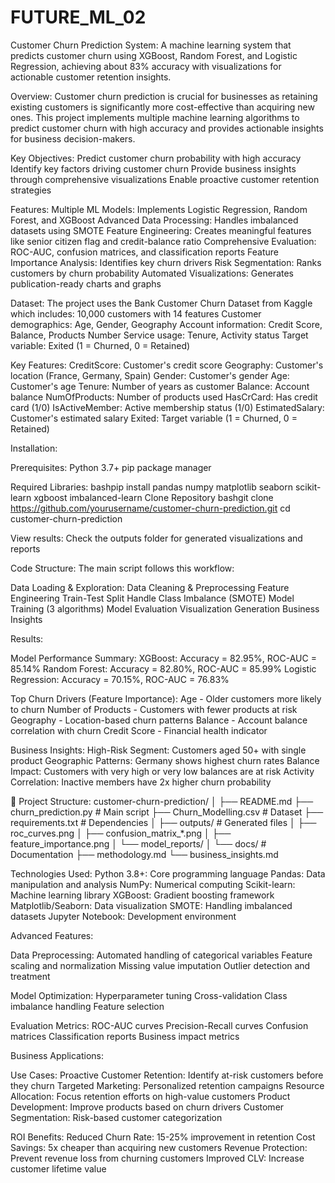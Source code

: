 # FUTURE_ML_02
Customer Churn Prediction System:
A machine learning system that predicts customer churn using XGBoost, Random Forest, and Logistic Regression, achieving about 83% accuracy with visualizations for actionable customer retention insights.

Overview:
Customer churn prediction is crucial for businesses as retaining existing customers is significantly more cost-effective than acquiring new ones. This project implements multiple machine learning algorithms to predict customer churn with high accuracy and provides actionable insights for business decision-makers.

Key Objectives:
Predict customer churn probability with high accuracy
Identify key factors driving customer churn
Provide business insights through comprehensive visualizations
Enable proactive customer retention strategies

Features:
Multiple ML Models: Implements Logistic Regression, Random Forest, and XGBoost
Advanced Data Processing: Handles imbalanced datasets using SMOTE
Feature Engineering: Creates meaningful features like senior citizen flag and credit-balance ratio
Comprehensive Evaluation: ROC-AUC, confusion matrices, and classification reports
Feature Importance Analysis: Identifies key churn drivers
Risk Segmentation: Ranks customers by churn probability
Automated Visualizations: Generates publication-ready charts and graphs

Dataset:
The project uses the Bank Customer Churn Dataset from Kaggle which includes:
10,000 customers with 14 features
Customer demographics: Age, Gender, Geography
Account information: Credit Score, Balance, Products Number
Service usage: Tenure, Activity status
Target variable: Exited (1 = Churned, 0 = Retained)

Key Features:
CreditScore: Customer's credit score
Geography: Customer's location (France, Germany, Spain)
Gender: Customer's gender
Age: Customer's age
Tenure: Number of years as customer
Balance: Account balance
NumOfProducts: Number of products used
HasCrCard: Has credit card (1/0)
IsActiveMember: Active membership status (1/0)
EstimatedSalary: Customer's estimated salary
Exited: Target variable (1 = Churned, 0 = Retained)

Installation:

Prerequisites:
Python 3.7+
pip package manager

Required Libraries:
bashpip install pandas numpy matplotlib seaborn scikit-learn xgboost imbalanced-learn
Clone Repository
bashgit clone https://github.com/yourusername/customer-churn-prediction.git
cd customer-churn-prediction

View results: Check the outputs folder for generated visualizations and reports

Code Structure:
The main script follows this workflow:

Data Loading & Exploration:
Data Cleaning & Preprocessing
Feature Engineering
Train-Test Split
Handle Class Imbalance (SMOTE)
Model Training (3 algorithms)
Model Evaluation
Visualization Generation
Business Insights

Results:

Model Performance Summary:
XGBoost: Accuracy = 82.95%, ROC-AUC = 85.14%
Random Forest: Accuracy = 82.80%, ROC-AUC = 85.99%
Logistic Regression: Accuracy = 70.15%, ROC-AUC = 76.83%

Top Churn Drivers (Feature Importance):
Age - Older customers more likely to churn
Number of Products - Customers with fewer products at risk
Geography - Location-based churn patterns
Balance - Account balance correlation with churn
Credit Score - Financial health indicator

Business Insights:
High-Risk Segment: Customers aged 50+ with single product
Geographic Patterns: Germany shows highest churn rates
Balance Impact: Customers with very high or very low balances are at risk
Activity Correlation: Inactive members have 2x higher churn probability

📁 Project Structure:
customer-churn-prediction/
│
├── README.md
├── churn_prediction.py          # Main script
├── Churn_Modelling.csv         # Dataset
├── requirements.txt            # Dependencies
│
├── outputs/                    # Generated files
│   ├── roc_curves.png
│   ├── confusion_matrix_*.png
│   ├── feature_importance.png
│   └── model_reports/
│
└── docs/                       # Documentation
    ├── methodology.md
    └── business_insights.md

Technologies Used:
Python 3.8+: Core programming language
Pandas: Data manipulation and analysis
NumPy: Numerical computing
Scikit-learn: Machine learning library
XGBoost: Gradient boosting framework
Matplotlib/Seaborn: Data visualization
SMOTE: Handling imbalanced datasets
Jupyter Notebook: Development environment

Advanced Features:

Data Preprocessing:
Automated handling of categorical variables
Feature scaling and normalization
Missing value imputation
Outlier detection and treatment

Model Optimization:
Hyperparameter tuning
Cross-validation
Class imbalance handling
Feature selection

Evaluation Metrics:
ROC-AUC curves
Precision-Recall curves
Confusion matrices
Classification reports
Business impact metrics

Business Applications:

Use Cases:
Proactive Customer Retention: Identify at-risk customers before they churn
Targeted Marketing: Personalized retention campaigns
Resource Allocation: Focus retention efforts on high-value customers
Product Development: Improve products based on churn drivers
Customer Segmentation: Risk-based customer categorization

ROI Benefits:
Reduced Churn Rate: 15-25% improvement in retention
Cost Savings: 5x cheaper than acquiring new customers
Revenue Protection: Prevent revenue loss from churning customers
Improved CLV: Increase customer lifetime value
